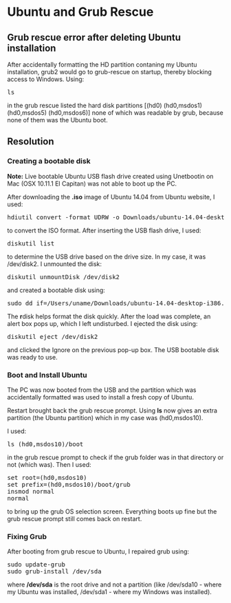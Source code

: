 # Ubuntu and Grub Rescue

## Grub rescue error after deleting Ubuntu installation

After accidentally formatting the HD partition contaning my Ubuntu installation, grub2 would go to grub-rescue on startup, thereby blocking access to Windows. Using:

<pre>
ls
</pre>

in the grub rescue listed the hard disk partitions [(hd0) (hd0,msdos1) (hd0,msdos5) (hd0,msdos6)] none of which was readable by grub, because none of them was the Ubuntu boot.


## Resolution

### Creating a bootable disk

<strong>Note:</strong> Live bootable Ubuntu USB flash drive created using Unetbootin on Mac (OSX 10.11.1 El Capitan) was not able to boot up the PC.

After downloading the <strong>.iso</strong> image of Ubuntu 14.04 from Ubuntu website, I used:

<pre>
hdiutil convert -format UDRW -o Downloads/ubuntu-14.04-desktop-i386 Downloads/ubuntu-14.04-desktop-i386.iso
</pre>

to convert the ISO format. After inserting the USB flash drive, I used:

<pre>
diskutil list
</pre>

to determine the USB drive based on the drive size. In my case, it was /dev/disk2. I unmounted the disk:

<pre>
diskutil unmountDisk /dev/disk2
</pre>

and created a bootable disk using:

<pre>
sudo dd if=/Users/uname/Downloads/ubuntu-14.04-desktop-i386.dmg of=/dev/rdisk2 bs=1m
</pre>

The <strong>r</strong>disk helps format the disk quickly. After the load was complete, an alert box pops up, which I left undisturbed. I ejected the disk using:

<pre>
diskutil eject /dev/disk2
</pre>

and clicked the Ignore on the previous pop-up box. The USB bootable disk was ready to use. 

### Boot and Install Ubuntu

The PC was now booted from the USB and the partition which was accidentally formatted was used to install a fresh copy of Ubuntu. 

Restart brought back the grub rescue prompt. Using <strong>ls</strong> now gives an extra partition (the Ubuntu partition) which in my case was (hd0,msdos10).

I used:

<pre>
ls (hd0,msdos10)/boot
</pre>

in the grub rescue prompt to check if the grub folder was in that directory or not (which was). Then I used:

<pre>
set root=(hd0,msdos10)
set prefix=(hd0,msdos10)/boot/grub
insmod normal 
normal
</pre>

to bring up the grub OS selection screen. Everything boots up fine but the grub rescue prompt still comes back on restart.

### Fixing Grub

After booting from grub rescue to Ubuntu, I repaired grub using:

<pre>
sudo update-grub
sudo grub-install /dev/sda
</pre>

where <strong>/dev/sda</strong> is the root drive and not a partition (like /dev/sda10 - where my Ubuntu was installed, /dev/sda1 - where my Windows was installed).
